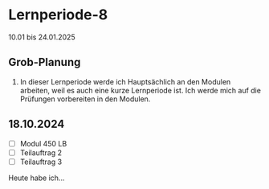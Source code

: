 # Lernperiode-8

10.01 bis 24.01.2025

## Grob-Planung

1. In dieser Lernperiode werde ich Hauptsächlich an den Modulen arbeiten, weil es auch eine kurze Lernperiode ist. Ich werde mich auf die Prüfungen vorbereiten in den Modulen.

## 18.10.2024

- [ ] Modul 450 LB
- [ ] Teilauftrag 2
- [ ] Teilauftrag 3
      
Heute habe ich...



